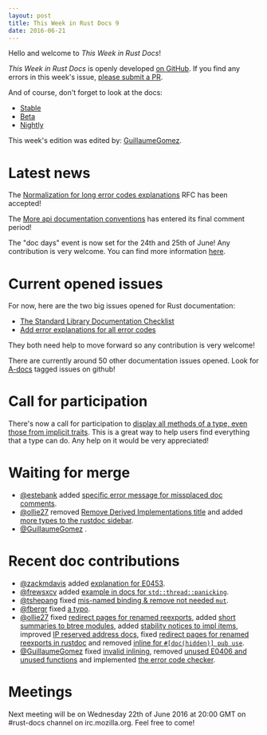```yaml
---
layout: post
title: This Week in Rust Docs 9
date: 2016-06-21
---
```


Hello and welcome to *This Week in Rust Docs*!

*This Week in Rust Docs* is openly developed [on GitHub](https://github.com/GuillaumeGomez/this-week-in-rust-docs).
If you find any errors in this week's issue, [please submit a PR](https://github.com/GuillaumeGomez/this-week-in-rust-docs/pulls).

And of course, don't forget to look at the docs:

* [Stable](https://doc.rust-lang.org/)
* [Beta](http://doc.rust-lang.org/beta/)
* [Nightly](http://doc.rust-lang.org/nightly/)

This week's edition was edited by: [GuillaumeGomez](https://github.com/GuillaumeGomez).

# Latest news

The [Normalization for long error codes explanations](https://github.com/rust-lang/rfcs/pull/1567) RFC has been accepted!

The [More api documentation conventions](https://github.com/rust-lang/rfcs/pull/1574) has entered its final comment period!

The "doc days" event is now set for the 24th and 25th of June! Any contribution is very welcome. You can find more information [here](https://facility9.com/2016/06/announcing-rust-doc-days/).

# Current opened issues

For now, here are the two big issues opened for Rust documentation:

 * [The Standard Library Documentation Checklist](https://github.com/rust-lang/rust/issues/29329)
 * [Add error explanations for all error codes](https://github.com/rust-lang/rust/issues/32777)

They both need help to move forward so any contribution is very welcome!

There are currently around 50 other documentation issues opened. Look for [A-docs](https://github.com/rust-lang/rust/issues?q=is%3Aopen+is%3Aissue+label%3AA-docs) tagged issues on github!

# Call for participation

There's now a call for participation to [display all methods of a type, even those from implicit traits](https://github.com/rust-lang/rust/issues/33772). This is a great way to help users find everything that a type can do. Any help on it would be very appreciated!

# Waiting for merge

* [@estebank](https://github.com/estebank) added [specific error message for missplaced doc comments](https://github.com/rust-lang/rust/pull/33922).
* [@ollie27](https://github.com/ollie27) removed [Remove Derived Implementations title](https://github.com/rust-lang/rust/pull/34105) and added [more types to the rustdoc sidebar](https://github.com/rust-lang/rust/pull/34372).
* [@GuillaumeGomez](https://github.com/GuillaumeGomez) .

# Recent doc contributions

* [@zackmdavis](https://github.com/zackmdavis) added [explanation for E0453](https://github.com/rust-lang/rust/pull/34242).
* [@frewsxcv](https://github.com/frewsxcv) added [example in docs for `std::thread::panicking`](https://github.com/rust-lang/rust/pull/34313).
* [@tshepang](https://github.com/tshepang) fixed [mis-named binding & remove not needed `mut`](https://github.com/rust-lang/rust/pull/34314).
* [@fbergr](https://github.com/fbergr) fixed [a typo](https://github.com/rust-lang/rust/pull/34259).
* [@ollie27](https://github.com/ollie27) fixed [redirect pages for renamed reexports](https://github.com/rust-lang/rust/pull/34245), added [short summaries to btree modules](https://github.com/rust-lang/rust/pull/34335), added [stability notices to impl items](https://github.com/rust-lang/rust/pull/34292), improved [IP reserved address docs](https://github.com/rust-lang/rust/pull/34263), fixed [redirect pages for renamed reexports in rustdoc](https://github.com/rust-lang/rust/pull/34245) and removed [inline for `#[doc(hidden)] pub use`](https://github.com/rust-lang/rust/pull/34232).
* [@GuillaumeGomez](https://github.com/GuillaumeGomez) fixed [invalid inlining](https://github.com/rust-lang/rust/pull/34234), removed [unused E0406 and unused functions](https://github.com/rust-lang/rust/pull/34342) and implemented [the error code checker](https://github.com/rust-lang/rust/pull/34186).

# Meetings

Next meeting will be on Wednesday 22th of June 2016 at 20:00 GMT on #rust-docs channel on irc.mozilla.org. Feel free to come!
